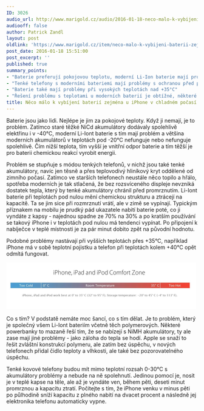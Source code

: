 ```yaml
---
ID: 3026
audio_url: http://www.marigold.cz/audio/2016-01-18-neco-malo-k-vybijeni-baterii-zejmena-u-iphone-v-chladnem-pocasi.mp3
audiooff: false
author: Patrick Zandl
layout: post
oldlink: 'https://www.marigold.cz/item/neco-malo-k-vybijeni-baterii-zejmena-u-iphone-v-chladnem-pocasi'
post_date: 2016-01-18 15:51:00
post_excerpt: ''
published: true
summary_points:
- "Baterie preferují pokojovou teplotu, moderní Li-Ion baterie mají problémy při nízkých teplotách"
- "Tenké telefony s moderními bateriemi mají problémy s ochranou před promrznutím"
- "Baterie také mají problémy při vysokých teplotách nad +35°C"
- "Řešení problému s teplotami u moderních baterií je obtížné, některé powerbankyvnábízejí NiMH akumulátory"
title: Něco málo k vybíjení baterií zejména u iPhone v chladném počasí
---
```


Baterie jsou jako lidi. Nejlépe je jim za pokojové teploty. Když ji nemají, je to problém. Zatímco staré těžké NiCd akumulátory dodávaly spolehlivě elektřinu i v -40°C, moderní Li-Iont baterie s tím mají problém a většina moderních akumulátorů v teplotách pod -20°C nefunguje nebo nefunguje spolehlivě. Čím nižší teplota, tím vyšší je vnitřní odpor baterie a tím těžší je pro baterii chemickou reakcí vyrobit energii.




<p>Problém se stupňuje s módou tenkých telefonů, v nichž jsou také tenké akumulátory, navíc jen těsně a přes teplovodivý hliníkový kryt oddělené od zimního počasí. Zatímco ve starších telefonech neustále něco topilo a hřálo, spotřeba moderních je tak stlačená, že bez rozsvíceného displeje nevzniká dostatek tepla, který by tenké akumulátory chránil před promrznutím. Li-Iont baterie při teplotách pod nulou mění chemickou strukturu a ztrácejí na kapacitě. Ta se jim sice při rozmrznutí vrátí, ale v zimě se vypínají. Typickým příznakem na mobilu je prudký pád ukazatele nabití baterie poté, co ji vyndáte z kapsy - najednou spadne ze 70% na 30% a po kratším používání se takový iPhone i v teplotách pod nulou má tendenci vypínat. Po připojení k nabíječce v teplé místnosti je za pár minut dobito zpět na původní hodnotu.</p>

<p>Podobné problémy nastávají při vyšších teplotách přes +35°C, například iPhone má v sobě teplotní pojistku a telefon při teplotách kolem +40°C opět odmítá fungovat.</p>

<p><img src="/assets/iphone-battery-specs.jpg" alt="Teplotní specifikace provozu iPhone" width="500" height="123" border="0" /></p>

<p>Co s tím? V podstatě nemáte moc šancí, co s tím dělat. Je to problém, který je společný všem Li-Iont bateriím včetně těch polymerových. Některé powerbanky to mazaně řeší tím, že se nabízejí s NiMH akumulátory, ty ale zase mají jiné problémy - jako záloha do tepla se hodí. Apple se snaží to řešit zvláštní konstrukcí polymeru, ale zatím bez úspěchu, v nových telefonech přidal čidlo teploty a vlhkosti, ale také bez pozorovatelného úspěchu.</p>

<p>Tenké kovové telefony budou mít mimo teplotní rozsah 0-30°C s akumulátory problémy a nebude na ně spolehnutí. Jedinou pomocí je, nosit je v teplé kapse na těle, ale až je vyndáte ven, během pěti, deseti minut promrznou a kapacitu ztratí. Počítejte s tím, že iPhone venku v minus pěti po půlhodině sníží kapacitu z plného nabití na dvacet procent a následně jej elektronika telefonu automaticky vypne.</p>
